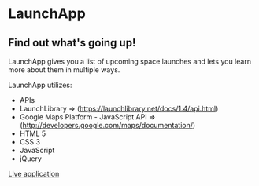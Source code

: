 # LaunchApp

## Find out what's going up!

LaunchApp gives you a list of upcoming space launches and lets you learn more about them in multiple ways.

LaunchApp utilizes:
- APIs
 - LaunchLibrary => (https://launchlibrary.net/docs/1.4/api.html)
 - Google Maps Platform - JavaScript API => (http://developers.google.com/maps/documentation/)
- HTML 5
- CSS 3
- JavaScript
- jQuery

[Live application](https://williams-christopher.github.i…)